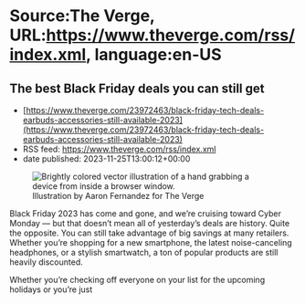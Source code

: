 # Source:The Verge, URL:https://www.theverge.com/rss/index.xml, language:en-US

## The best Black Friday deals you can still get
 - [https://www.theverge.com/23972463/black-friday-tech-deals-earbuds-accessories-still-available-2023](https://www.theverge.com/23972463/black-friday-tech-deals-earbuds-accessories-still-available-2023)
 - RSS feed: https://www.theverge.com/rss/index.xml
 - date published: 2023-11-25T13:00:12+00:00

<figure>
      <img alt="Brightly colored vector illustration of a hand grabbing a device from inside a browser window." src="https://cdn.vox-cdn.com/thumbor/rrxDDmPSS3tN9hWu98RpdQ6d8Zs=/0x0:2040x1360/1310x873/cdn.vox-cdn.com/uploads/chorus_image/image/72900398/236878_CYBER_WEEK_STILL_GET_AFernandez.5.jpg" />
        <figcaption>Illustration by Aaron Fernandez for The Verge</figcaption>
    </figure>

  <p id="JDvHhz">Black Friday 2023 has come and gone, and we’re cruising toward Cyber Monday — but that doesn’t mean all of yesterday’s deals are history. Quite the opposite. You can still take advantage of big savings at many retailers. Whether you’re shopping for a new smartphone, the latest noise-canceling headphones, or a stylish smartwatch, a ton of popular products are still heavily discounted.</p>
<div class="c-float-left c-float-hang"><div id="HRmMTF"><div></div></div></div>
<p id="aJyWmD">Whether you’re checking off everyone on your list for the upcoming holidays or you’re just

